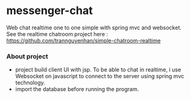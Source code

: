 # messenger-chat
Web chat realtime one to one simple with spring mvc and websocket. <br />
See the realtime chatroom project here : https://github.com/trannguyenhan/simple-chatroom-realtime

### About project
- project build client UI with jsp. To be able to chat in realtime, i use Websocket on javascript to connect to the server using spring mvc technology.
- import the database before running the program.


